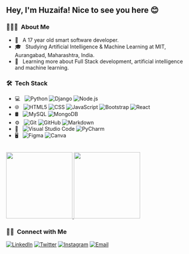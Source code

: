 
<h2>Hey, I'm Huzaifa! Nice to see you here 😊</h2>

<h3> 👨🏻‍💻 &nbsp;About Me </h3>

- 🚀 &nbsp; A 17 year old smart software developer.
- 🎓 &nbsp; Studying Artificial Intelligence & Machine Learning at MIT, Aurangabad, Maharashtra, India.
- 🌱 &nbsp; Learning more about Full Stack development, artificial intelligence and machine learning.

<h3> 🛠 &nbsp;Tech Stack</h3>

- 💻 &nbsp;
  ![Python](https://img.shields.io/badge/-Python-333333?style=flat&logo=python)
  ![Django](https://img.shields.io/badge/-Django-333333?style=flat&logo=django)
  ![Node.js](https://img.shields.io/badge/-Node.js-333333?style=flat&logo=node.js)
- 🌐 &nbsp;
  ![HTML5](https://img.shields.io/badge/-HTML5-333333?style=flat&logo=HTML5)
  ![CSS](https://img.shields.io/badge/-CSS-333333?style=flat&logo=CSS3&logoColor=1572B6)
  ![JavaScript](https://img.shields.io/badge/-JavaScript-333333?style=flat&logo=javascript)
  ![Bootstrap](https://img.shields.io/badge/-Bootstrap-333333?style=flat&logo=bootstrap&logoColor=563D7C)
  ![React](https://img.shields.io/badge/-React-333333?style=flat&logo=react)
- 🛢 &nbsp;
  ![MySQL](https://img.shields.io/badge/-MySQL-333333?style=flat&logo=mysql)
  ![MongoDB](https://img.shields.io/badge/-MongoDB-333333?style=flat&logo=mongodb)
- ⚙️ &nbsp;
  ![Git](https://img.shields.io/badge/-Git-333333?style=flat&logo=git)
  ![GitHub](https://img.shields.io/badge/-GitHub-333333?style=flat&logo=github)
  ![Markdown](https://img.shields.io/badge/-Markdown-333333?style=flat&logo=markdown)
- 🔧 &nbsp;
  ![Visual Studio Code](https://img.shields.io/badge/-Visual%20Studio%20Code-333333?style=flat&logo=visual-studio-code&logoColor=007ACC)
  ![PyCharm](https://img.shields.io/badge/-Pycharm-333333?style=flat&logo=pycharm)
- 🖥 &nbsp;
  ![Figma](https://img.shields.io/badge/-Figma-333333?style=flat&logo=figma)
  ![Canva](https://img.shields.io/badge/-Canva-333333?style=flat&logo=canva)
<br/>

<a href="https://github.com/Huzaifa785">
  <img height="180em" src="https://github-readme-stats.vercel.app/api?username=Huzaifa785&theme=buefy&show_icons=true" />
  <img height="180em" src="https://github-readme-stats.vercel.app/api/top-langs/?username=Huzaifa785&theme=buefy&layout=compact" />
</a>

<br/>

<h3> 🤝🏻 &nbsp;Connect with Me </h3>

<p>
<a href="https://www.linkedin.com/in/precioushuzaifa/"><img alt="LinkedIn" src="https://img.shields.io/badge/LinkedIn-Huzaifa%20Mohammed-blue?style=flat-square&logo=linkedin"></a>
<a href="https://www.twitter.com/PreciousHuzaifa/"><img alt="Twitter" src="https://img.shields.io/badge/Twitter-Huzaifa%20Mohammed-blue?style=flat-square&logo=twitter"></a>
<a href="https://www.instagram.com/precious_huzaifa/"><img alt="Instagram" src="https://img.shields.io/badge/Instagram-precious_huzaifa-blue?style=flat-square&logo=instagram"></a>
<a href="mailto:huzaifa.coder785@gmail.com"><img alt="Email" src="https://img.shields.io/badge/Email-huzaifa.coder785@gmail.com-blue?style=flat-square&logo=gmail"></a>
</p>
